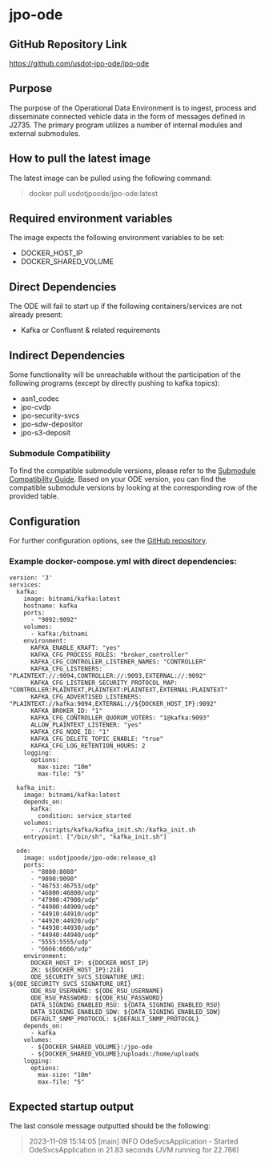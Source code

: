 # jpo-ode

## GitHub Repository Link
https://github.com/usdot-jpo-ode/jpo-ode

## Purpose
The purpose of the Operational Data Environment is to ingest, process and disseminate connected vehicle data in the form of messages defined in J2735. The primary program utilizes a number of internal modules and external submodules.

## How to pull the latest image
The latest image can be pulled using the following command:
> docker pull usdotjpoode/jpo-ode:latest

## Required environment variables
The image expects the following environment variables to be set:
- DOCKER_HOST_IP
- DOCKER_SHARED_VOLUME

## Direct Dependencies
The ODE will fail to start up if the following containers/services are not already present:
- Kafka or Confluent & related requirements

## Indirect Dependencies
Some functionality will be unreachable without the participation of the following programs (except by directly pushing to kafka topics):
- asn1_codec
- jpo-cvdp
- jpo-security-svcs
- jpo-sdw-depositor
- jpo-s3-deposit

### Submodule Compatibility
To find the compatible submodule versions, please refer to the [Submodule Compatibility Guide](https://github.com/CDOT-CV/jpo-ode/blob/dev/docs/compatibility.md). Based on your ODE version, you can find the compatible submodule versions by looking at the corresponding row of the provided table.

## Configuration
For further configuration options, see the [GitHub repository](https://github.com/usdot-jpo-ode/jpo-ode).

### Example docker-compose.yml with direct dependencies:
```
version: '3'
services:
  kafka:
    image: bitnami/kafka:latest
    hostname: kafka
    ports:
      - "9092:9092"
    volumes:
      - kafka:/bitnami
    environment:
      KAFKA_ENABLE_KRAFT: "yes"
      KAFKA_CFG_PROCESS_ROLES: "broker,controller"
      KAFKA_CFG_CONTROLLER_LISTENER_NAMES: "CONTROLLER"
      KAFKA_CFG_LISTENERS: "PLAINTEXT://:9094,CONTROLLER://:9093,EXTERNAL://:9092"
      KAFKA_CFG_LISTENER_SECURITY_PROTOCOL_MAP: "CONTROLLER:PLAINTEXT,PLAINTEXT:PLAINTEXT,EXTERNAL:PLAINTEXT"
      KAFKA_CFG_ADVERTISED_LISTENERS: "PLAINTEXT://kafka:9094,EXTERNAL://${DOCKER_HOST_IP}:9092"
      KAFKA_BROKER_ID: "1"
      KAFKA_CFG_CONTROLLER_QUORUM_VOTERS: "1@kafka:9093"
      ALLOW_PLAINTEXT_LISTENER: "yes"
      KAFKA_CFG_NODE_ID: "1"
      KAFKA_CFG_DELETE_TOPIC_ENABLE: "true"
      KAFKA_CFG_LOG_RETENTION_HOURS: 2
    logging:
      options:
        max-size: "10m"  
        max-file: "5"

  kafka_init:
    image: bitnami/kafka:latest
    depends_on:
      kafka:
        condition: service_started
    volumes:
      - ./scripts/kafka/kafka_init.sh:/kafka_init.sh
    entrypoint: ["/bin/sh", "kafka_init.sh"]

  ode:
    image: usdotjpoode/jpo-ode:release_q3
    ports:
      - "8080:8080"
      - "9090:9090"
      - "46753:46753/udp"
      - "46800:46800/udp"
      - "47900:47900/udp"
      - "44900:44900/udp"
      - "44910:44910/udp"
      - "44920:44920/udp"
      - "44930:44930/udp"
      - "44940:44940/udp"
      - "5555:5555/udp"
      - "6666:6666/udp"
    environment:
      DOCKER_HOST_IP: ${DOCKER_HOST_IP}
      ZK: ${DOCKER_HOST_IP}:2181
      ODE_SECURITY_SVCS_SIGNATURE_URI: ${ODE_SECURITY_SVCS_SIGNATURE_URI}
      ODE_RSU_USERNAME: ${ODE_RSU_USERNAME}
      ODE_RSU_PASSWORD: ${ODE_RSU_PASSWORD}
      DATA_SIGNING_ENABLED_RSU: ${DATA_SIGNING_ENABLED_RSU}
      DATA_SIGNING_ENABLED_SDW: ${DATA_SIGNING_ENABLED_SDW}
      DEFAULT_SNMP_PROTOCOL: ${DEFAULT_SNMP_PROTOCOL}
    depends_on:
      - kafka
    volumes:
      - ${DOCKER_SHARED_VOLUME}:/jpo-ode
      - ${DOCKER_SHARED_VOLUME}/uploads:/home/uploads
    logging:
      options:
        max-size: "10m"
        max-file: "5"
```

## Expected startup output
The last console message outputted should be the following:
> 2023-11-09 15:14:05 [main] INFO  OdeSvcsApplication - Started OdeSvcsApplication in 21.83 seconds (JVM running for 22.766)